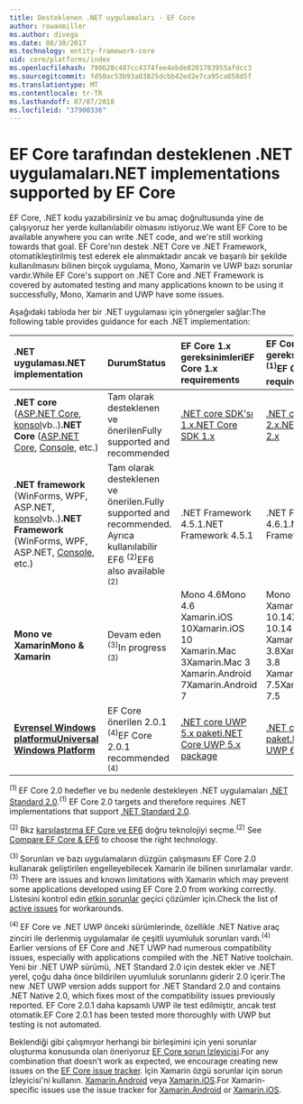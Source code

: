 ```yaml
---
title: Desteklenen .NET uygulamaları - EF Core
author: rowanmiller
ms.author: divega
ms.date: 08/30/2017
ms.technology: entity-framework-core
uid: core/platforms/index
ms.openlocfilehash: 790628c407cc4374fee4ebde8201783955afdcc3
ms.sourcegitcommit: fd50ac53b93a03825dcbb42ed2e7ca95ca858d5f
ms.translationtype: MT
ms.contentlocale: tr-TR
ms.lasthandoff: 07/07/2018
ms.locfileid: "37900336"
---
```

# <a name="net-implementations-supported-by-ef-core"></a><span data-ttu-id="9ae01-102">EF Core tarafından desteklenen .NET uygulamaları</span><span class="sxs-lookup"><span data-stu-id="9ae01-102">.NET implementations supported by EF Core</span></span>

<span data-ttu-id="9ae01-103">EF Core, .NET kodu yazabilirsiniz ve bu amaç doğrultusunda yine de çalışıyoruz her yerde kullanılabilir olmasını istiyoruz.</span><span class="sxs-lookup"><span data-stu-id="9ae01-103">We want EF Core to be available anywhere you can write .NET code, and we're still working towards that goal.</span></span> <span data-ttu-id="9ae01-104">EF Core'nın destek .NET Core ve .NET Framework, otomatikleştirilmiş test ederek ele alınmaktadır ancak ve başarılı bir şekilde kullanılmasını bilinen birçok uygulama, Mono, Xamarin ve UWP bazı sorunlar vardır.</span><span class="sxs-lookup"><span data-stu-id="9ae01-104">While EF Core's support on .NET Core and .NET Framework is covered by automated testing and many applications known to be using it successfully, Mono, Xamarin and UWP have some issues.</span></span>

<span data-ttu-id="9ae01-105">Aşağıdaki tabloda her bir .NET uygulaması için yönergeler sağlar:</span><span class="sxs-lookup"><span data-stu-id="9ae01-105">The following table provides guidance for each .NET implementation:</span></span>

| <span data-ttu-id="9ae01-106">.NET uygulaması</span><span class="sxs-lookup"><span data-stu-id="9ae01-106">.NET implementation</span></span>                                                                                                  | <span data-ttu-id="9ae01-107">Durum</span><span class="sxs-lookup"><span data-stu-id="9ae01-107">Status</span></span>                                                             | <span data-ttu-id="9ae01-108">EF Core 1.x gereksinimleri</span><span class="sxs-lookup"><span data-stu-id="9ae01-108">EF Core 1.x requirements</span></span>                                                                                | <span data-ttu-id="9ae01-109">EF Core 2.x gereksinimleri <sup>(1)</sup></span><span class="sxs-lookup"><span data-stu-id="9ae01-109">EF Core 2.x requirements <sup>(1)</sup></span></span>                                                                 |
|:---------------------------------------------------------------------------------------------------------------------|:-------------------------------------------------------------------|:--------------------------------------------------------------------------------------------------------|:--------------------------------------------------------------------------------------------------------|
| <span data-ttu-id="9ae01-110">**.NET core** ([ASP.NET Core](../get-started/aspnetcore/index.md), [konsol](../get-started/netcore/index.md)vb..)</span><span class="sxs-lookup"><span data-stu-id="9ae01-110">**.NET Core** ([ASP.NET Core](../get-started/aspnetcore/index.md), [Console](../get-started/netcore/index.md), etc.)</span></span> | <span data-ttu-id="9ae01-111">Tam olarak desteklenen ve önerilen</span><span class="sxs-lookup"><span data-stu-id="9ae01-111">Fully supported and recommended</span></span>                                    | [<span data-ttu-id="9ae01-112">.NET core SDK'sı 1.x</span><span class="sxs-lookup"><span data-stu-id="9ae01-112">.NET Core SDK 1.x</span></span>](https://www.microsoft.com/net/core/)                                                | [<span data-ttu-id="9ae01-113">.NET core SDK 2.x</span><span class="sxs-lookup"><span data-stu-id="9ae01-113">.NET Core SDK 2.x</span></span>](https://www.microsoft.com/net/core/)                                                |
| <span data-ttu-id="9ae01-114">**.NET framework** (WinForms, WPF, ASP.NET, [konsol](../get-started/full-dotnet/index.md)vb..)</span><span class="sxs-lookup"><span data-stu-id="9ae01-114">**.NET Framework** (WinForms, WPF, ASP.NET, [Console](../get-started/full-dotnet/index.md), etc.)</span></span>                    | <span data-ttu-id="9ae01-115">Tam olarak desteklenen ve önerilen.</span><span class="sxs-lookup"><span data-stu-id="9ae01-115">Fully supported and recommended.</span></span> <span data-ttu-id="9ae01-116">Ayrıca kullanılabilir EF6 <sup>(2)</sup></span><span class="sxs-lookup"><span data-stu-id="9ae01-116">EF6 also available <sup>(2)</sup></span></span> | <span data-ttu-id="9ae01-117">.NET Framework 4.5.1</span><span class="sxs-lookup"><span data-stu-id="9ae01-117">.NET Framework 4.5.1</span></span>                                                                                    | <span data-ttu-id="9ae01-118">.NET Framework 4.6.1</span><span class="sxs-lookup"><span data-stu-id="9ae01-118">.NET Framework 4.6.1</span></span>                                                                                    |
| <span data-ttu-id="9ae01-119">**Mono ve Xamarin**</span><span class="sxs-lookup"><span data-stu-id="9ae01-119">**Mono & Xamarin**</span></span>                                                                                                   | <span data-ttu-id="9ae01-120">Devam eden <sup>(3)</sup></span><span class="sxs-lookup"><span data-stu-id="9ae01-120">In progress <sup>(3)</sup></span></span>                                         | <span data-ttu-id="9ae01-121">Mono 4.6</span><span class="sxs-lookup"><span data-stu-id="9ae01-121">Mono 4.6</span></span> <br/> <span data-ttu-id="9ae01-122">Xamarin.iOS 10</span><span class="sxs-lookup"><span data-stu-id="9ae01-122">Xamarin.iOS 10</span></span> <br/> <span data-ttu-id="9ae01-123">Xamarin.Mac 3</span><span class="sxs-lookup"><span data-stu-id="9ae01-123">Xamarin.Mac 3</span></span> <br/> <span data-ttu-id="9ae01-124">Xamarin.Android 7</span><span class="sxs-lookup"><span data-stu-id="9ae01-124">Xamarin.Android 7</span></span>                               | <span data-ttu-id="9ae01-125">Mono 5.4</span><span class="sxs-lookup"><span data-stu-id="9ae01-125">Mono 5.4</span></span> <br/> <span data-ttu-id="9ae01-126">Xamarin.iOS 10.14</span><span class="sxs-lookup"><span data-stu-id="9ae01-126">Xamarin.iOS 10.14</span></span> <br/> <span data-ttu-id="9ae01-127">Xamarin.Mac 3.8</span><span class="sxs-lookup"><span data-stu-id="9ae01-127">Xamarin.Mac 3.8</span></span> <br/> <span data-ttu-id="9ae01-128">Xamarin.Android 7.5</span><span class="sxs-lookup"><span data-stu-id="9ae01-128">Xamarin.Android 7.5</span></span>                        |
| [<span data-ttu-id="9ae01-129">**Evrensel Windows platformu**</span><span class="sxs-lookup"><span data-stu-id="9ae01-129">**Universal Windows Platform**</span></span>](../get-started/uwp/index.md)                                                        | <span data-ttu-id="9ae01-130">EF Core önerilen 2.0.1 <sup>(4)</sup></span><span class="sxs-lookup"><span data-stu-id="9ae01-130">EF Core 2.0.1 recommended <sup>(4)</sup></span></span>                           | [<span data-ttu-id="9ae01-131">.NET core UWP 5.x paketi</span><span class="sxs-lookup"><span data-stu-id="9ae01-131">.NET Core UWP 5.x package</span></span>](https://www.nuget.org/packages/Microsoft.NETCore.UniversalWindowsPlatform/) | [<span data-ttu-id="9ae01-132">.NET core UWP 6.x paket</span><span class="sxs-lookup"><span data-stu-id="9ae01-132">.NET Core UWP 6.x package</span></span>](https://www.nuget.org/packages/Microsoft.NETCore.UniversalWindowsPlatform/) |

<span data-ttu-id="9ae01-133"><sup>(1) </sup> EF Core 2.0 hedefler ve bu nedenle destekleyen .NET uygulamaları [.NET Standard 2.0](https://docs.microsoft.com/dotnet/standard/net-standard).</span><span class="sxs-lookup"><span data-stu-id="9ae01-133"><sup>(1)</sup> EF Core 2.0 targets and therefore requires .NET implementations that support [.NET Standard 2.0](https://docs.microsoft.com/dotnet/standard/net-standard).</span></span>

<span data-ttu-id="9ae01-134"><sup>(2) </sup> Bkz [karşılaştırma EF Core ve EF6](../../efcore-and-ef6/index.md) doğru teknolojiyi seçme.</span><span class="sxs-lookup"><span data-stu-id="9ae01-134"><sup>(2)</sup> See [Compare EF Core & EF6](../../efcore-and-ef6/index.md) to choose the right technology.</span></span>

<span data-ttu-id="9ae01-135"><sup>(3) </sup> Sorunları ve bazı uygulamaların düzgün çalışmasını EF Core 2.0 kullanarak geliştirilen engelleyebilecek Xamarin ile bilinen sınırlamalar vardır.</span><span class="sxs-lookup"><span data-stu-id="9ae01-135"><sup>(3)</sup> There are issues and known limitations with Xamarin which may prevent some applications developed using EF Core 2.0 from working correctly.</span></span> <span data-ttu-id="9ae01-136">Listesini kontrol edin [etkin sorunlar](https://github.com/aspnet/entityframeworkCore/issues?q=is%3Aopen+is%3Aissue+label%3Aarea-xamarin) geçici çözümler için.</span><span class="sxs-lookup"><span data-stu-id="9ae01-136">Check the list of [active issues](https://github.com/aspnet/entityframeworkCore/issues?q=is%3Aopen+is%3Aissue+label%3Aarea-xamarin) for workarounds.</span></span>

<span data-ttu-id="9ae01-137"><sup>(4) </sup> EF Core ve .NET UWP önceki sürümlerinde, özellikle .NET Native araç zinciri ile derlenmiş uygulamalar ile çeşitli uyumluluk sorunları vardı.</span><span class="sxs-lookup"><span data-stu-id="9ae01-137"><sup>(4)</sup> Earlier versions of EF Core and .NET UWP had numerous compatibility issues, especially with applications compiled with the .NET Native toolchain.</span></span> <span data-ttu-id="9ae01-138">Yeni bir .NET UWP sürümü, .NET Standard 2.0 için destek ekler ve .NET yerel, çoğu daha önce bildirilen uyumluluk sorunlarını giderir 2.0 içerir.</span><span class="sxs-lookup"><span data-stu-id="9ae01-138">The new .NET UWP version adds support for .NET Standard 2.0 and contains .NET Native 2.0, which fixes most of the compatibility issues previously reported.</span></span> <span data-ttu-id="9ae01-139">EF Core 2.0.1 daha kapsamlı UWP ile test edilmiştir, ancak test otomatik.</span><span class="sxs-lookup"><span data-stu-id="9ae01-139">EF Core 2.0.1 has been tested more thoroughly with UWP but testing is not automated.</span></span>

<span data-ttu-id="9ae01-140">Beklendiği gibi çalışmıyor herhangi bir birleşimini için yeni sorunlar oluşturma konusunda olan öneriyoruz [EF Core sorun İzleyicisi](https://github.com/aspnet/entityframeworkcore/issues/new).</span><span class="sxs-lookup"><span data-stu-id="9ae01-140">For any combination that doesn’t work as expected, we encourage creating new issues on the [EF Core issue tracker](https://github.com/aspnet/entityframeworkcore/issues/new).</span></span> <span data-ttu-id="9ae01-141">İçin Xamarin özgü sorunlar için sorun İzleyicisi'ni kullanın. [Xamarin.Android](https://github.com/xamarin/xamarin-android/issues/new) veya [Xamarin.iOS](https://github.com/xamarin/xamarin-macios/issues/new).</span><span class="sxs-lookup"><span data-stu-id="9ae01-141">For Xamarin-specific issues use the issue tracker for [Xamarin.Android](https://github.com/xamarin/xamarin-android/issues/new) or [Xamarin.iOS](https://github.com/xamarin/xamarin-macios/issues/new).</span></span>
